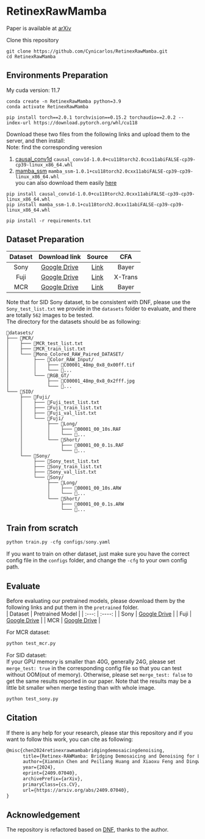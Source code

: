 # RetinexRawMamba
Paper is available at [arXiv](https://arxiv.org/pdf/2409.07040)

Clone this repository
```
git clone https://github.com/Cynicarlos/RetinexRawMamba.git
cd RetinexRawMamba
```
## Environments Preparation
My cuda version: 11.7  
```
conda create -n RetinexRawMamba python=3.9
conda activate RetinexRawMamba
```
```
pip install torch==2.0.1 torchvision==0.15.2 torchaudio==2.0.2 --index-url https://download.pytorch.org/whl/cu118
```

Download these two files from the following links and upload them to the server, and then install:  
Note: find the corresponding veresion
1. [causal_conv1d](https://github.com/Dao-AILab/causal-conv1d/releases/tag/v1.0.0)
`causal_conv1d-1.0.0+cu118torch2.0cxx11abiFALSE-cp39-cp39-linux_x86_64.whl`
2. [mamba_ssm](https://github.com/state-spaces/mamba/releases/tag/v1.0.1)
`mamba_ssm-1.0.1+cu118torch2.0cxx11abiFALSE-cp39-cp39-linux_x86_64.whl`  
you can also download them easily [here](https://drive.google.com/drive/folders/1lsb6MfmGF8OmhqaishnBc69TFNxsabHP)

```
pip install causal_conv1d-1.0.0+cu118torch2.0cxx11abiFALSE-cp39-cp39-linux_x86_64.whl  
pip install mamba_ssm-1.0.1+cu118torch2.0cxx11abiFALSE-cp39-cp39-linux_x86_64.whl
```

```
pip install -r requirements.txt
```
## Dataset Preparation
| Dataset | Download link |  Source  |  CFA     |
| :---:   |    :----:     |  :---:   |  :---:   |
| Sony    | [Google Drive](https://drive.google.com/file/d/1G6VruemZtpOyHjOC5N8Ww3ftVXOydSXx/view)       | [Link](https://github.com/cchen156/Learning-to-See-in-the-Dark)   |  Bayer  |
| Fuji    | [Google Drive](https://drive.google.com/file/d/1C7GeZ3Y23k1B8reRL79SqnZbRBc4uizH/view)       | [Link](https://github.com/cchen156/Learning-to-See-in-the-Dark)   |  X-Trans  |
| MCR     | [Google Drive](https://drive.google.com/file/d/1Q3NYGyByNnEKt_mREzD2qw9L2TuxCV_r/view)       | [Link](https://github.com/TCL-AILab/Abandon_Bayer-Filter_See_in_the_Dark)   |  Bayer  |

Note that for SID Sony dataset, to be consistent with DNF, please use the ```Sony_test_list.txt``` we provide in the ```datasets``` folder to evaluate, and there are totally ```562``` images to be tested.  
The directory for the datasets should be as following:  

```
📁datasets/  
├─── 📁MCR/  
│    ├─── 📄MCR_test_list.txt  
│    ├─── 📄MCR_train_list.txt  
│    └─── 📁Mono_Colored_RAW_Paired_DATASET/  
│         ├─── 📁Color_RAW_Input/
│         │    ├─── 📄C00001_48mp_0x8_0x00ff.tif
│         │    └─── 📄...
│         └─── 📁RGB_GT/
│              ├─── 📄C00001_48mp_0x8_0x2fff.jpg
│              └─── 📄...
└─── 📁SID/  
     ├─── 📁Fuji/  
     │    ├─── 📄Fuji_test_list.txt  
     │    ├─── 📄Fuji_train_list.txt  
     │    ├─── 📄Fuji_val_list.txt  
     │    └─── 📁Fuji/  
     │         ├─── 📁Long/
     │         │    ├─── 📄00001_00_10s.RAF
     │         │    └─── 📄...
     │         └─── 📁Short/
     │              ├─── 📄00001_00_0.1s.RAF
     │              └─── 📄...
     └─── 📁Sony/  
          ├─── 📄Sony_test_list.txt  
          ├─── 📄Sony_train_list.txt  
          ├─── 📄Sony_val_list.txt  
          └─── 📁Sony/  
               ├─── 📁Long/
               │    ├─── 📄00001_00_10s.ARW
               │    └─── 📄...
               └─── 📁Short/
                    ├─── 📄00001_00_0.1s.ARW
                    └─── 📄...
```
## Train from scratch
```python
python train.py -cfg configs/sony.yaml
```  
If you want to train on other dataset, just make sure you have the correct config file in the ```configs``` folder, and change the `-cfg` to your own config path.

## Evaluate
Before evaluating our pretrained models, please download them by the following links and put them in the ```pretrained``` folder.  
| Dataset | Pretrained Model  |
| :---:   |    :----:     |
| Sony    | [Google Drive](https://drive.google.com/file/d/1eAgm5HHDH0CBUsl-czZ7Kdues3tAPy7W/view?usp=drive_link)      | 
| Fuji    | [Google Drive](https://drive.google.com/file/d/1C9x-VcHdkFt-7MQONSkZAWtttu3Gtp12/view?usp=drive_link)      |
| MCR     | [Google Drive](https://drive.google.com/file/d/1OOuyC7PcODPrcNm1uXx2CZwIS8mchtj7/view?usp=drive_link)      | 

For MCR dataset: 
```python
python test_mcr.py
```  
For SID dataset:  
If your GPU memory is smaller than 40G, generally 24G, please set ```merge_test: true``` in the corresponding config file so that you can test without OOM(out of memory). Otherwise, please set ```merge_test: false``` to get the same results reported in our paper. Note that the results may be a little bit smaller when merge testing than with whole image.
```python
python test_sony.py
```  
 
## Citation
If there is any help for your research, please star this repository and if you want to follow this work, you can cite as following:
```md
@misc{chen2024retinexrawmambabridgingdemosaicingdenoising,
      title={Retinex-RAWMamba: Bridging Demosaicing and Denoising for Low-Light RAW Image Enhancement}, 
      author={Xianmin Chen and Peiliang Huang and Xiaoxu Feng and Dingwen Zhang and Longfei Han and Junwei Han},
      year={2024},
      eprint={2409.07040},
      archivePrefix={arXiv},
      primaryClass={cs.CV},
      url={https://arxiv.org/abs/2409.07040}, 
}
```

## Acknowledgement
The repository is refactored based on [DNF](https://github.com/Srameo/DNF), thanks to the author.
